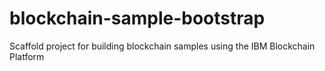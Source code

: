 # blockchain-sample-bootstrap
Scaffold project for building blockchain samples using the IBM Blockchain Platform
